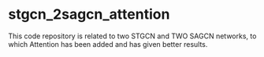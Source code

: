# stgcn_2sagcn_attention
This code repository is related to two STGCN and TWO SAGCN networks, to which Attention has been added and has given better results.
